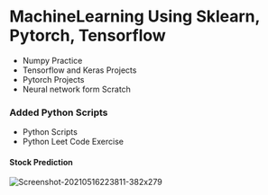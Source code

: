 # MachineLearning Using Sklearn, Pytorch, Tensorflow
- Numpy Practice
- Tensorflow and Keras Projects
- Pytorch Projects
- Neural network form Scratch

### Added Python Scripts

- Python Scripts
- Python Leet Code Exercise

#### Stock Prediction

![Screenshot-20210516223811-382x279](https://user-images.githubusercontent.com/66871228/118437043-7845c780-b714-11eb-9750-32cc3b51fa59.png)


<!-- This Repository is for Machine and Data Driven A.I -->
<!-- This needs to be learn again -->
